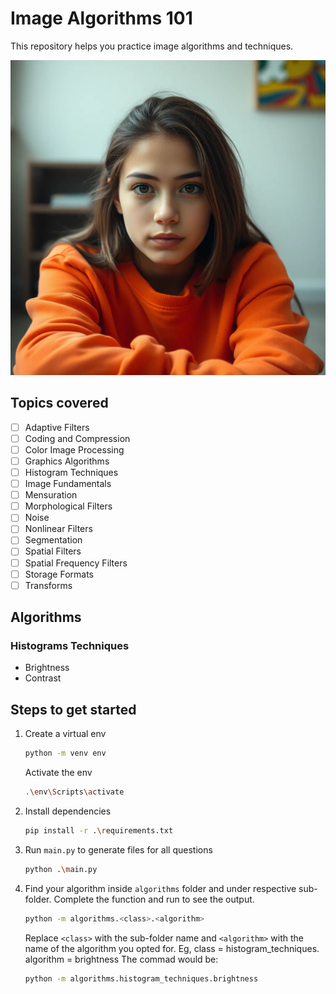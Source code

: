 # Image Algorithms 101

This repository helps you practice image algorithms and techniques.

![sample image for all techniques](sample.jpg)

## Topics covered

- [ ] Adaptive Filters
- [ ] Coding and Compression
- [ ] Color Image Processing
- [ ] Graphics Algorithms
- [ ] Histogram Techniques
- [ ] Image Fundamentals
- [ ] Mensuration
- [ ] Morphological Filters
- [ ] Noise
- [ ] Nonlinear Filters
- [ ] Segmentation
- [ ] Spatial Filters
- [ ] Spatial Frequency Filters
- [ ] Storage Formats
- [ ] Transforms

## Algorithms

### Histograms Techniques

- Brightness
- Contrast

## Steps to get started

1. Create a virtual env

    ```bash
    python -m venv env
    ```

    Activate the env

    ```bash
    .\env\Scripts\activate
    ```

2. Install dependencies

    ```bash
    pip install -r .\requirements.txt
    ```

3. Run `main.py` to generate files for all questions

    ```bash
    python .\main.py
    ```

4. Find your algorithm inside `algorithms` folder and under respective sub-folder. Complete the function and run to see the output.

    ```bash
    python -m algorithms.<class>.<algorithm>
    ```

    Replace `<class>` with the sub-folder name and `<algorithm>` with the name of the algorithm you opted for. Eg,
    class = histogram_techniques.
    algorithm = brightness
    The commad would be:

    ```bash
    python -m algorithms.histogram_techniques.brightness
    ```
